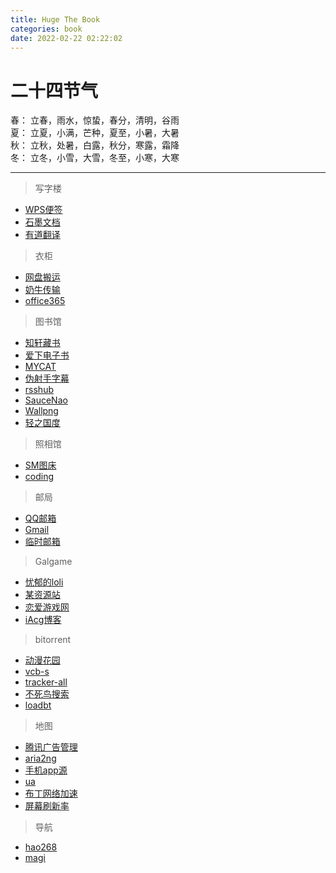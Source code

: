 ```yaml
---
title: Huge The Book
categories: book
date: 2022-02-22 02:22:02
---
```


# 二十四节气

春：  立春，雨水，惊蛰，春分，清明，谷雨  
夏：  立夏，小满，芒种，夏至，小暑，大暑  
秋：  立秋，处暑，白露，秋分，寒露，霜降  
冬：  立冬，小雪，大雪，冬至，小寒，大寒

---

> 写字楼

- [WPS便签](https://note.wps.cn)
- [石墨文档](https://shimo.im)
- [有道翻译](http://m.youdao.com/translate)

> 衣柜

- [网盘搬运](https://www.multcloud.com)
- [奶牛传输](https://cowtransfer.com)
- [office365](https://www.office.com)

> 图书馆

- [知轩藏书](http://www.zxcs.me)
- [爱下电子书](https://m.aixdzs.com)
- [MYCAT](http://www.mvcat.com)
- [伪射手字幕](https://assrt.net)
- [rsshub](https://docs.rsshub.app)
- [SauceNao](https://saucenao.com)
- [Wallpng](https://wallhaven.cc)
- [轻之国度](https://www.lightnovel.cn)

> 照相馆

- [SM图床](https://sm.ms)
- [coding](https://nibazshab.coding.net)

> 邮局

- [QQ邮箱](https://mail.qq.com)
- [Gmail](https://nibazshab@gmail.com)
- [临时邮箱](https://10minutemail.net)

> Galgame

- [忧郁的loli](https://www.hhgal.com)
- [某资源站](https://www.nyagal.com)
- [恋爱游戏网](https://www.lianaiyx.com) 
- [iAcg博客](https://iacg.rip)

> bitorrent

- [动漫花园](https://www.dongmanhuayuan.com)
- [vcb-s](https://vcb-s.com)
- [tracker-all](https://trackerslist.com/all.txt)
- [不死鸟搜索](https://hao.su/909)
- [loadbt](https://www.loadbt.com/files)

> 地图

- [腾讯广告管理](https://privacy.qq.com/yszc-m.htm)
- [aria2ng](http://aria2.net)
- [手机app源](http://ku.mumuceo.com)
- [ua](http://service.spiritsoft.cn/ua.html)
- [布丁网络加速](https://pud.kaolay.com/user)
- [屏幕刷新率](https://www.testufo.com)

> 导航

- [hao268](https://hao268.com)
- [magi](https://magi.com)

